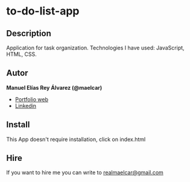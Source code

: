 # to-do-list-app

## Description
Application for task organization. Technologies I have used: JavaScript, HTML, CSS.


## Autor
**Manuel Elías Rey Álvarez (@maelcar)**

* [Portfolio web](https://www.maelcar.com)
* [Linkedin](https://www.linkedin.com/in/maelcar)


## Install
This App doesn't require installation, click on index.html


## Hire
If you want to hire me you can write to realmaelcar@gmail.com
